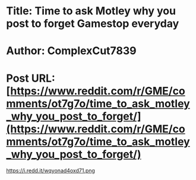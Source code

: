 # Title: Time to ask Motley why you post to forget Gamestop everyday
# Author: ComplexCut7839
# Post URL: [https://www.reddit.com/r/GME/comments/ot7g7o/time_to_ask_motley_why_you_post_to_forget/](https://www.reddit.com/r/GME/comments/ot7g7o/time_to_ask_motley_why_you_post_to_forget/)


https://i.redd.it/wqyonad4oxd71.png